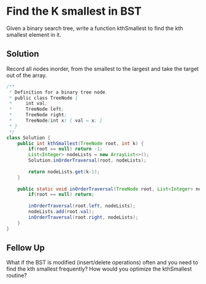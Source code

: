 # Find the K smallest in BST
Given a binary search tree, write a function kthSmallest to find the kth smallest element in it.

## Solution
Record all nodes inorder, from the smallest to the largest and take the target out of the array.

```java
/**
 * Definition for a binary tree node.
 * public class TreeNode {
 *     int val;
 *     TreeNode left;
 *     TreeNode right;
 *     TreeNode(int x) { val = x; }
 * }
 */
class Solution {
    public int kthSmallest(TreeNode root, int k) {
        if(root == null) return -1;
        List<Integer> nodeLists = new ArrayList<>();
        Solution.inOrderTraversal(root, nodeLists);
        
        return nodeLists.get(k-1);
    }
    
    public static void inOrderTraversal(TreeNode root, List<Integer> nodeLists) {
        if(root == null) return;
        
        inOrderTraversal(root.left, nodeLists);
        nodeLists.add(root.val);
        inOrderTraversal(root.right, nodeLists);
    }
}
```


## Fellow Up

What if the BST is modified (insert/delete operations) often and you need to find the kth smallest frequently? How would you optimize the kthSmallest routine?